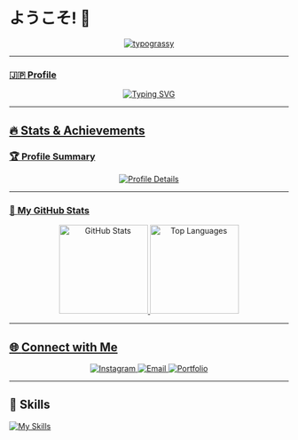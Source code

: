 # ようこそ! 👋

<p align="center">
  <a href="https://github.com/kawarimidoll/typograssy">
<img src="https://typograssy.deno.dev/api?text=%E3%81%93%E3%82%93%E3%81%AB%E3%81%A1%E3%81%AF%EF%BC%81%E3%80%80Hello%20world%EF%BC%81%20%20&l0=000000&l1=003366&l2=0055cc&l3=0066ff&l4=b2c2ff&bg=000033&frame=none&comment=" alt="typograssy" />
</p>

---

### 🇯🇵 **Profile**
<p align="center">
  <img src="https://readme-typing-svg.herokuapp.com?font=Fira+Code&size=22&pause=1000&color=00FFCC&center=true&vCenter=true&width=440&height=40&lines=Welcome+to+My+Profile!;Okayama+University+of+Science;Let's+build+something+awesome!" alt="Typing SVG">
</p>

---

## 🔥 **Stats & Achievements**

### 🏆 **Profile Summary**
<p align="center">
  <img src="https://github-profile-summary-cards.vercel.app/api/cards/profile-details?username=maple0603&theme=dracula" alt="Profile Details" />
</p>

---

### 🚀 **My GitHub Stats**
<div align="center">
  <img height="160px" src="https://github-readme-stats.vercel.app/api?username=maple0603&show_icons=true&theme=tokyonight" alt="GitHub Stats" />
  <img height="160px" src="https://github-readme-stats.vercel.app/api/top-langs/?username=maple0603&layout=compact&langs_count=6&theme=tokyonight" alt="Top Languages" />
</div>

---

## 🌐 **Connect with Me**
<p align="center">
  <a href="https://instagram.com/maple0603">
    <img src="https://img.shields.io/badge/Instagram-%23E4405F.svg?logo=instagram&logoColor=white" alt="Instagram" />
  </a>
  <a href="mailto:example@example.com">
    <img src="https://img.shields.io/badge/Email-%23D14836.svg?logo=gmail&logoColor=white" alt="Email" />
  </a>
  <a href="https://yourportfolio.com">
    <img src="https://img.shields.io/badge/Portfolio-%2312100E.svg?logo=vercel&logoColor=white" alt="Portfolio" />
  </a>
</p>

---

## 🌱 **Skills**
[![My Skills](https://skillicons.dev/icons?i=js,html,css,flutter)](https://skillicons.dev)

